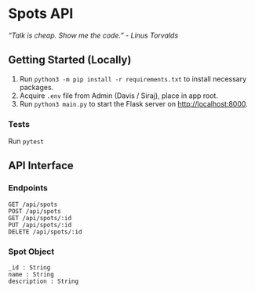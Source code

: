 # Spots API

_“Talk is cheap. Show me the code.” - Linus Torvalds_

## Getting Started (Locally)

1. Run `python3 -m pip install -r requirements.txt` to install necessary packages.
2. Acquire `.env` file from Admin (Davis / Siraj), place in app root.
3. Run `python3 main.py` to start the Flask server on [http://localhost:8000](http://localhost:8000).

### Tests
Run `pytest`

## API Interface
### Endpoints
```
GET /api/spots
POST /api/spots
GET /api/spots/:id
PUT /api/spots/:id
DELETE /api/spots/:id
```

### Spot Object
```
_id : String
name : String
description : String
```
